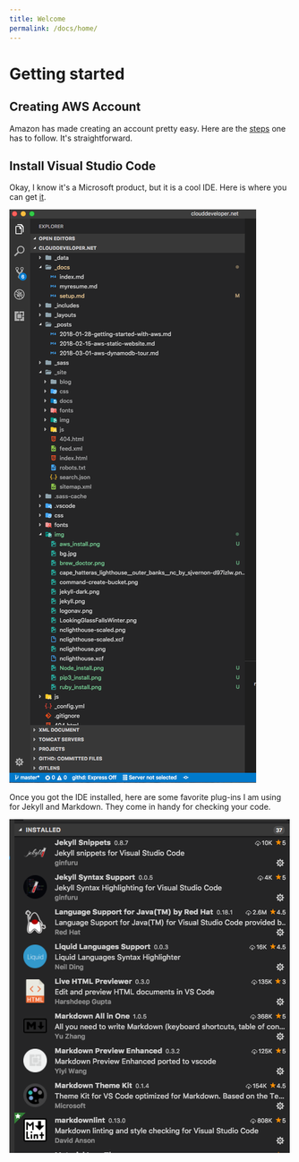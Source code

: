 ```yaml
---
title: Welcome
permalink: /docs/home/
---
```

# Getting started

## Creating AWS Account

  Amazon has made creating an account pretty easy.  Here are the [steps](https://aws.amazon.com/premiumsupport/knowledge-center/create-and-activate-aws-account/) one has to follow.  It's straightforward.

## Install Visual Studio Code

Okay, I know it's a Microsoft product, but it is a cool IDE.  Here is where you can get [it](https://code.visualstudio.com/download).

   ![](/img/visual_studio_code_install.png)

  Once you got the IDE installed, here are some favorite plug-ins I am using for Jekyll and Markdown.  They come in handy for checking your code.

   ![](/img/plugins_install.png)
